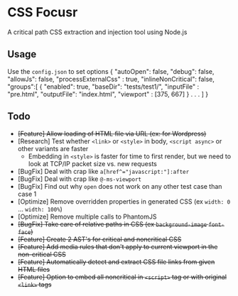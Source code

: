 # CSS Focusr
A critical path CSS extraction and injection tool using Node.js

## Usage
Use the `config.json` to set options
    {
      "autoOpen": false,
      "debug": false,
      "allowJs": false,
      "processExternalCss" : true,
      "inlineNonCritical": false,
      "groups":[
        {
          "enabled": true,
          "baseDir": "tests/test1/",
          "inputFile" : "pre.html",
          "outputFile": "index.html",
          "viewport" : [375, 667]
        }
        .
        .
        .
      ]
    }
## Todo
- ~~[Feature] Allow loading of HTML file via URL (ex: for Wordpress)~~
- [Research] Test whether `<link>` or `<style>` in body, `<script async>` or other variants are faster 
    - Embedding in `<style>` is faster for time to first render, but we need to look at TCP/IP packet size vs. new requests
- [BugFix] Deal with crap like `a[href^="javascript:"]:after`
- [BugFix] Deal with crap like `@-ms-viewport`
- [BugFix] Find out why `open` does not work on any other test case than case 1
- [Optimize] Remove overridden properties in generated CSS (ex `width: 0` ... `width: 100%`)
- [Optimize] Remove multiple calls to PhantomJS
- ~~[BugFix] Take care of relative paths in CSS (ex `background-image` `font-face`)~~
- ~~[Feature] Create 2 AST's for critical and noncritical CSS~~
- ~~[Feature] Add media rules that don't apply to current viewport in the non-critical CSS~~
- ~~[Feature] Automatically detect and extract CSS file links from given HTML files~~
- ~~[Feature] Option to embed all noncritical in `<script>` tag or with original `<link>` tags~~